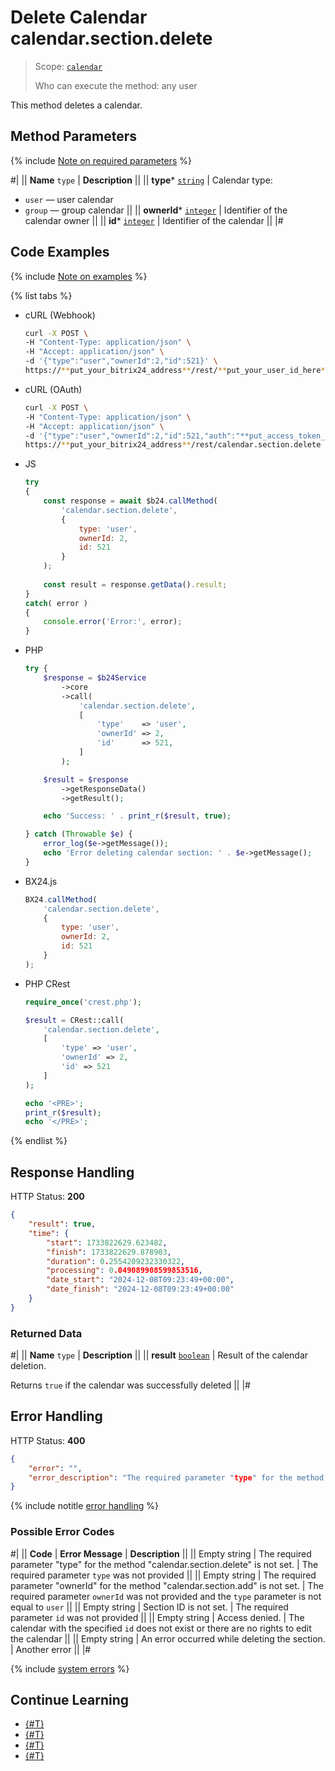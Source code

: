 # Delete Calendar calendar.section.delete

> Scope: [`calendar`](../scopes/permissions.md)
>
> Who can execute the method: any user

This method deletes a calendar.

## Method Parameters

{% include [Note on required parameters](../../_includes/required.md) %}

#|
|| **Name**
`type` | **Description** ||
|| **type***
[`string`](../data-types.md) | Calendar type: 
- `user` — user calendar
- `group` — group calendar ||
|| **ownerId***
[`integer`](../data-types.md) | Identifier of the calendar owner ||
|| **id***
[`integer`](../data-types.md) | Identifier of the calendar ||
|#

## Code Examples

{% include [Note on examples](../../_includes/examples.md) %}

{% list tabs %}

- cURL (Webhook)

    ```bash
    curl -X POST \
    -H "Content-Type: application/json" \
    -H "Accept: application/json" \
    -d '{"type":"user","ownerId":2,"id":521}' \
    https://**put_your_bitrix24_address**/rest/**put_your_user_id_here**/**put_your_webhook_here**/calendar.section.delete
    ```

- cURL (OAuth)

    ```bash
    curl -X POST \
    -H "Content-Type: application/json" \
    -H "Accept: application/json" \
    -d '{"type":"user","ownerId":2,"id":521,"auth":"**put_access_token_here**"}' \
    https://**put_your_bitrix24_address**/rest/calendar.section.delete
    ```

- JS

    ```js
    try
    {
    	const response = await $b24.callMethod(
    		'calendar.section.delete',
    		{
    			type: 'user',
    			ownerId: 2,
    			id: 521
    		}
    	);
    	
    	const result = response.getData().result;
    }
    catch( error )
    {
    	console.error('Error:', error);
    }
    ```

- PHP

    ```php
    try {
        $response = $b24Service
            ->core
            ->call(
                'calendar.section.delete',
                [
                    'type'    => 'user',
                    'ownerId' => 2,
                    'id'      => 521,
                ]
            );
    
        $result = $response
            ->getResponseData()
            ->getResult();
    
        echo 'Success: ' . print_r($result, true);
    
    } catch (Throwable $e) {
        error_log($e->getMessage());
        echo 'Error deleting calendar section: ' . $e->getMessage();
    }
    ```

- BX24.js

    ```js
    BX24.callMethod(
        'calendar.section.delete',
        {
            type: 'user',
            ownerId: 2,
            id: 521
        }
    );
    ```

- PHP CRest

    ```php
    require_once('crest.php');

    $result = CRest::call(
        'calendar.section.delete',
        [
            'type' => 'user',
            'ownerId' => 2,
            'id' => 521
        ]
    );

    echo '<PRE>';
    print_r($result);
    echo '</PRE>';
    ```

{% endlist %}

## Response Handling

HTTP Status: **200**

```json
{
    "result": true,
    "time": {
        "start": 1733822629.623482,
        "finish": 1733822629.878903,
        "duration": 0.2554209232330322,
        "processing": 0.049089908599853516,
        "date_start": "2024-12-08T09:23:49+00:00",
        "date_finish": "2024-12-08T09:23:49+00:00"
    }
}
```

### Returned Data

#|
|| **Name**
`type` | **Description** ||
|| **result**
[`boolean`](../data-types.md) | Result of the calendar deletion.

Returns `true` if the calendar was successfully deleted ||
|#

## Error Handling

HTTP Status: **400**

```json
{
    "error": "",
    "error_description": "The required parameter "type" for the method "calendar.section.delete" is not set."
}
```

{% include notitle [error handling](../../_includes/error-info.md) %}

### Possible Error Codes

#|
|| **Code** | **Error Message** | **Description** ||
|| Empty string | The required parameter "type" for the method "calendar.section.delete" is not set. | The required parameter `type` was not provided ||
|| Empty string | The required parameter "ownerId" for the method "calendar.section.add" is not set. | The required parameter `ownerId` was not provided and the `type` parameter is not equal to `user` ||
|| Empty string | Section ID is not set. | The required parameter `id` was not provided ||
|| Empty string | Access denied. | The calendar with the specified `id` does not exist or there are no rights to edit the calendar ||
|| Empty string | An error occurred while deleting the section. | Another error ||
|#

{% include [system errors](../../_includes/system-errors.md) %}

## Continue Learning 

- [{#T}](./index.md)
- [{#T}](./calendar-section-add.md)
- [{#T}](./calendar-section-update.md)
- [{#T}](./calendar-settings-get.md)